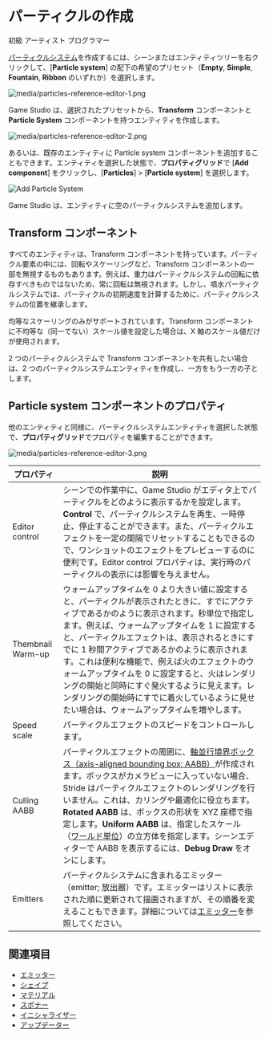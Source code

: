 # パーティクルの作成
<!--
# Create particles
-->

<span class="label label-doc-level">初級</span>
<span class="label label-doc-audience">アーティスト</span>
<span class="label label-doc-audience">プログラマー</span>
<!--
<span class="label label-doc-level">Beginner</span>
<span class="label label-doc-audience">Artist</span>
<span class="label label-doc-audience">Programmer</span>
-->

[パーティクルシステム](https://ja.wikipedia.org/wiki/%E3%83%91%E3%83%BC%E3%83%86%E3%82%A3%E3%82%AF%E3%83%AB%E3%83%BB%E3%82%B7%E3%82%B9%E3%83%86%E3%83%A0)を作成するには、シーンまたはエンティティツリーを右クリックして、[**Particle system**] の配下の希望のプリセット（**Empty**, **Simple**, **Fountain**, **Ribbon** のいずれか）を選択します。

![media/particles-reference-editor-1.png](media/particles-reference-editor-1.png)

Game Studio は、選択されたプリセットから、**Transform** コンポーネントと **Particle System** コンポーネントを持つエンティティを作成します。
<!--
Game Studio creates an entity with a **Transform** component and a **Particle System** component with your chosen preset. Particle entities are represented with a flame icon.
-->

![media/particles-reference-editor-2.png](media/particles-reference-editor-2.png) 

あるいは、既存のエンティティに Particle system コンポーネントを追加することもできます。エンティティを選択した状態で、**プロパティグリッド**で [**Add component**] をクリックし、[**Particles**] > [**Particle system**] を選択します。
<!--
Alternatively, you can add a particle component to an existing entity. With the entity selected, in the **Property Grid**, click **Add component** and select **Particle System**.
-->

![Add Particle System](tutorials/media/add-particle-system.png)

Game Studio は、エンティティに空のパーティクルシステムを追加します。
<!--
Game Studio adds an empty particle system to the entity.
-->

## Transform コンポーネント
<!--
## Transform component
-->

すべてのエンティティは、Transform コンポーネントを持っています。パーティクル要素の中には、回転やスケーリングなど、Transform コンポーネントの一部を無視するものもあります。例えば、重力はパーティクルシステムの回転に依存すべきものではないため、常に回転は無視されます。しかし、噴水パーティクルシステムでは、パーティクルの初期速度を計算するために、パーティクルシステムの位置を継承します。
<!--
All entities have a transform component. Some particle elements ignore some elements of the transform component, such as rotation or scaling. For example, the gravity force shouldn't depend on the rotation of the particle system, and always ignores rotation; however, fountain particle systems inherit the location for the purposes of initial particle velocity.
-->

均等なスケーリングのみがサポートされています。Transform コンポーネントに不均等な（同一でない）スケール値を設定した場合は、X 軸のスケール値だけが使用されます。
<!--
Only uniform scaling is supported. If you have a non-uniform scale on the transform component, only the X axis is used.
-->

2 つのパーティクルシステムで Transform コンポーネントを共有したい場合は、2 つのパーティクルシステムエンティティを作成し、一方をもう一方の子とします。
<!--
If you want two particle systems to share a transform component, create two particle system entities and make one a child of the other.
-->

## Particle system コンポーネントのプロパティ
<!--
## Particle component properties
-->

他のエンティティと同様に、パーティクルシステムエンティティを選択した状態で、**プロパティグリッド**でプロパティを編集することができます。
<!--
With a particle system entity selected, you can edit its properties in the **Property Grid**, just like any other entity.
-->

![media/particles-reference-editor-3.png](media/particles-reference-editor-3.png)

| プロパティ        | 説明
| ---------------- | -------------
| Editor control | シーンでの作業中に、Game Studio がエディタ上でパーティクルをどのように表示するかを設定します。**Control** で、パーティクルシステムを再生、一時停止、停止することができます。また、パーティクルエフェクトを一定の間隔でリセットすることもできるので、ワンショットのエフェクトをプレビューするのに便利です。Editor control プロパティは、実行時のパーティクルの表示には影響を与えません。
| Thembnail Warm-up  | ウォームアップタイムを 0 より大きい値に設定すると、パーティクルが表示されたときに、すでにアクティブであるかのように表示されます。秒単位で指定します。例えば、ウォームアップタイムを 1 に設定すると、パーティクルエフェクトは、表示されるときにすでに 1 秒間アクティブであるかのように表示されます。これは便利な機能で、例えば火のエフェクトのウォームアップタイムを 0 に設定すると、火はレンダリングの開始と同時にすぐ発火するように見えます。レンダリングの開始時にすでに着火しているように見せたい場合は、ウォームアップタイムを増やします。
| Speed scale  | パーティクルエフェクトのスピードをコントロールします。
| Culling AABB | パーティクルエフェクトの周囲に、[軸並行境界ボックス（axis-aligned bounding box; AABB）](https://ja.wikipedia.org/wiki/%E8%A1%9D%E7%AA%81%E5%88%A4%E5%AE%9A#%E8%BB%B8%E4%B8%A6%E8%A1%8C%E5%A2%83%E7%95%8C%E3%83%9C%E3%83%83%E3%82%AF%E3%82%B9%E6%96%B9%E5%BC%8F%EF%BC%88AABB%E6%96%B9%E5%BC%8F%EF%BC%89)が作成されます。ボックスがカメラビューに入っていない場合、Stride はパーティクルエフェクトのレンダリングを行いません。これは、カリングや最適化に役立ちます。**Rotated AABB** は、ボックスの形状を XYZ 座標で指定します。**Uniform AABB** は、指定したスケール（[ワールド単位](../game-studio/world-units.md)）の立方体を指定します。シーンエディターで AABB を表示するには、**Debug Draw** をオンにします。
| Emitters | パーティクルシステムに含まれるエミッター（emitter; 放出器）です。エミッターはリストに表示された順に更新されて描画されますが、その順番を変えることもできます。詳細については[エミッター](emitters.md)を参照してください。

<!--
| Property         | Description |
| ---------------- | -------------
| Editor control | This changes how Game Studio displays particles while you work on the scene. You can play, pause, and stop the particle system. You can also reset the particle effect at set intervals, which is useful for previewing one-shot effects. The editor controls don't affect how particles are displayed at runtime.
| Warm-up time  | If you set the warm-up time to a value greater than 0, the particle appears as if it's already active when it appears. This value is in seconds. For example, if you set the warm-up time to 1, the particle effect appears as if it has already been active for 1 second when it appears. This is useful, for example, if you set a fire effect warm-up time to 0, the fire appears to ignite as soon as it's rendered. If you want the fire to appear as if it's already ignited when it's rendered, increase the warm-up time.
| Speed scale  | Controls the speed of the particle effect.
| Culling AABB | This creates an axis-aligned bounding box (AABB) around the particle effect. If the bounding box isn't in the camera view, Stride doesn't render the particle effect. This is useful for culling and optimization. **Rotated AABB** sets box shape in XYZ co-ordinates. **Uniform AABB** creates a cube of the scale you specify (in [world units](../game-studio/world-units.md)). To view the AABB in the Scene Editor, select **Debug Draw**.
| Emitters | The emitters the particle system contains. The emitters are updated and drawn in the order they appear in the list, and can be re-ordered. For more information, see [Emitters](emitters.md).
-->

## 関連項目
<!--
## See also
-->

* [エミッター](emitters.md)
* [シェイプ](shapes.md)
* [マテリアル](materials.md)
* [スポナー](spawners.md)
* [イニシャライザー](initializers.md)
* [アップデーター](updaters.md)

<!--
* [Emitters](emitters.md)
* [Shapes](shapes.md)
* [Materials](materials.md)
* [Spawners](spawners.md)
* [Initializers](initializers.md)
* [Updaters](updaters.md)
-->
